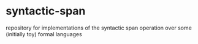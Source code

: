 # syntactic-span
repository for implementations of the syntactic span operation over some (initially toy) formal languages

